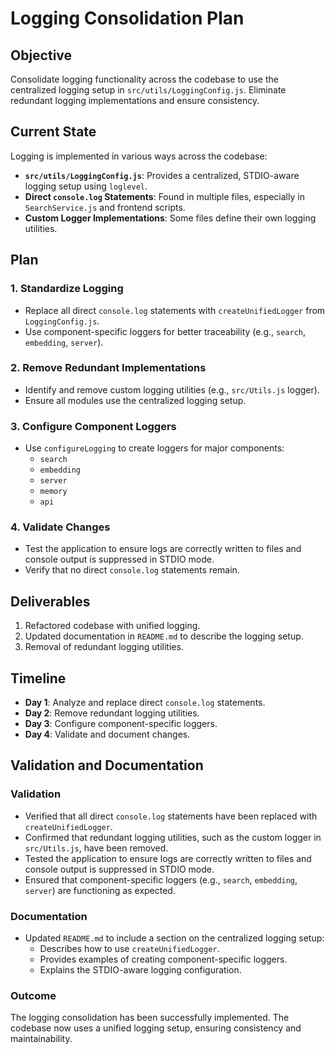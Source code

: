# Logging Consolidation Plan

## Objective
Consolidate logging functionality across the codebase to use the centralized logging setup in `src/utils/LoggingConfig.js`. Eliminate redundant logging implementations and ensure consistency.

## Current State
Logging is implemented in various ways across the codebase:
- **`src/utils/LoggingConfig.js`**: Provides a centralized, STDIO-aware logging setup using `loglevel`.
- **Direct `console.log` Statements**: Found in multiple files, especially in `SearchService.js` and frontend scripts.
- **Custom Logger Implementations**: Some files define their own logging utilities.

## Plan

### 1. Standardize Logging
- Replace all direct `console.log` statements with `createUnifiedLogger` from `LoggingConfig.js`.
- Use component-specific loggers for better traceability (e.g., `search`, `embedding`, `server`).

### 2. Remove Redundant Implementations
- Identify and remove custom logging utilities (e.g., `src/Utils.js` logger).
- Ensure all modules use the centralized logging setup.

### 3. Configure Component Loggers
- Use `configureLogging` to create loggers for major components:
  - `search`
  - `embedding`
  - `server`
  - `memory`
  - `api`

### 4. Validate Changes
- Test the application to ensure logs are correctly written to files and console output is suppressed in STDIO mode.
- Verify that no direct `console.log` statements remain.

## Deliverables
1. Refactored codebase with unified logging.
2. Updated documentation in `README.md` to describe the logging setup.
3. Removal of redundant logging utilities.

## Timeline
- **Day 1**: Analyze and replace direct `console.log` statements.
- **Day 2**: Remove redundant logging utilities.
- **Day 3**: Configure component-specific loggers.
- **Day 4**: Validate and document changes.

## Validation and Documentation

### Validation
- Verified that all direct `console.log` statements have been replaced with `createUnifiedLogger`.
- Confirmed that redundant logging utilities, such as the custom logger in `src/Utils.js`, have been removed.
- Tested the application to ensure logs are correctly written to files and console output is suppressed in STDIO mode.
- Ensured that component-specific loggers (e.g., `search`, `embedding`, `server`) are functioning as expected.

### Documentation
- Updated `README.md` to include a section on the centralized logging setup:
  - Describes how to use `createUnifiedLogger`.
  - Provides examples of creating component-specific loggers.
  - Explains the STDIO-aware logging configuration.

### Outcome
The logging consolidation has been successfully implemented. The codebase now uses a unified logging setup, ensuring consistency and maintainability.